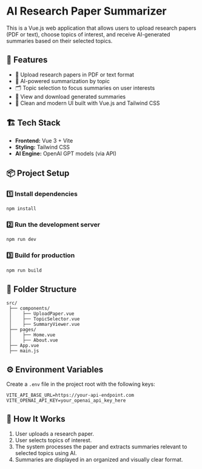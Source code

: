 # AI Research Paper Summarizer

This is a Vue.js web application that allows users to upload research papers (PDF or text), choose topics of interest, and receive AI-generated summaries based on their selected topics.

## 🚀 Features
- 📂 Upload research papers in PDF or text format
- 🧠 AI-powered summarization by topic
- 🗂️ Topic selection to focus summaries on user interests
- 💾 View and download generated summaries
- 🎨 Clean and modern UI built with Vue.js and Tailwind CSS

## 🏗️ Tech Stack
- **Frontend:** Vue 3 + Vite
- **Styling:** Tailwind CSS
- **AI Engine:** OpenAI GPT models (via API)

## 📦 Project Setup

### 1️⃣ Install dependencies
```bash
npm install
```

### 2️⃣ Run the development server
```bash
npm run dev
```

### 3️⃣ Build for production
```bash
npm run build
```

## 🧩 Folder Structure
```
src/
 ├── components/
 │    ├── UploadPaper.vue
 │    ├── TopicSelector.vue
 │    ├── SummaryViewer.vue
 ├── pages/
 │    ├── Home.vue
 │    ├── About.vue
 ├── App.vue
 ├── main.js
```

## ⚙️ Environment Variables
Create a `.env` file in the project root with the following keys:
```
VITE_API_BASE_URL=https://your-api-endpoint.com
VITE_OPENAI_API_KEY=your_openai_api_key_here
```

## 🧠 How It Works
1. User uploads a research paper.
2. User selects topics of interest.
3. The system processes the paper and extracts summaries relevant to selected topics using AI.
4. Summaries are displayed in an organized and visually clear format.

